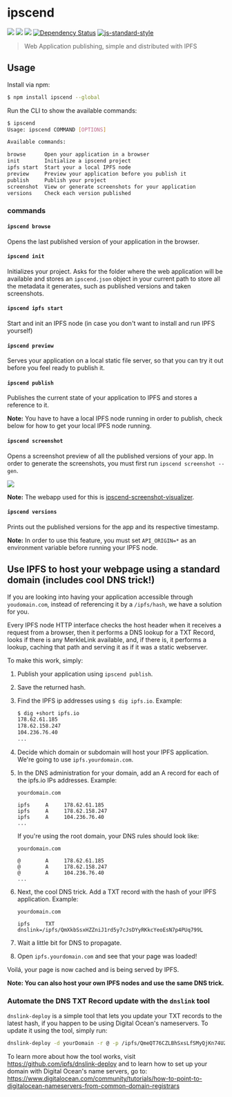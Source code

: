 ipscend
=======

[![](https://img.shields.io/badge/made%20by-Protocol%20Labs-blue.svg?style=flat-square)](http://ipn.io) [![](https://img.shields.io/badge/freenode-%23ipfs-blue.svg?style=flat-square)](http://webchat.freenode.net/?channels=%23ipfs) ![](https://img.shields.io/badge/coverage-%3F-yellow.svg?style=flat-square) [![Dependency Status](https://david-dm.org/diasdavid/ipscend.svg?style=flat-square)](https://david-dm.org/diasdavid/ipscend) [![js-standard-style](https://img.shields.io/badge/code%20style-standard-brightgreen.svg?style=flat-square)](https://github.com/feross/standard)

> Web Application publishing, simple and distributed with IPFS

## Usage

Install via npm:

```sh
$ npm install ipscend --global
```

Run the CLI to show the available commands:

```sh
$ ipscend
Usage: ipscend COMMAND [OPTIONS]

Available commands:

browse      Open your application in a browser
init        Initialize a ipscend project
ipfs start  Start your a local IPFS node
preview     Preview your application before you publish it
publish     Publish your project
screenshot  View or generate screenshots for your application
versions    Check each version published
```

### commands

#### `ipscend browse`

Opens the last published version of your application in the browser.

#### `ipscend init`

Initializes your project. Asks for the folder where the web application will be available and stores an `ipscend.json` object in your current path to store all the metadata it generates, such as published versions and taken screenshots.

#### `ipscend ipfs start`

Start and init an IPFS node (in case you don't want to install and run IPFS yourself)

#### `ipscend preview`

Serves your application on a local static file server, so that you can try it out before you feel ready to publish it.

#### `ipscend publish`

Publishes the current state of your application to IPFS and stores a reference to it.

**Note:** You have to have a local IPFS node running in order to publish, check below for how to get your local IPFS node running.

#### `ipscend screenshot`

Opens a screenshot preview of all the published versions of your app. In order to generate the screenshots, you must first run `ipscend screenshot --gen`.

![](http://zippy.gfycat.com/TameDampKob.gif)

**Note:** The webapp used for this is [ipscend-screenshot-visualizer](https://github.com/diasdavid/ipscend-screenshot-visualizer).

#### `ipscend versions`

Prints out the published versions for the app and its respective timestamp.

**Note:** In order to use this feature, you must set `API_ORIGIN=*` as an environment variable before running your IPFS node.

## Use IPFS to host your webpage using a standard domain (includes cool DNS trick!)

If you are looking into having your application accessible through `youdomain.com`, instead of referencing it by a `/ipfs/hash`, we have a solution for you.

Every IPFS node HTTP interface checks the host header when it receives a request from a browser, then it performs a DNS lookup for a TXT Record, looks if there is any MerkleLink available, and, if there is, it performs a lookup, caching that path and serving it as if it was a static webserver.

To make this work, simply:

1. Publish your application using `ipscend publish`.
2. Save the returned hash.
3. Find the IPFS ip addresses using `$ dig ipfs.io`. Example:

	```sh
	$ dig +short ipfs.io
	178.62.61.185
	178.62.158.247
	104.236.76.40
	...
	```
4. Decide which domain or subdomain will host your IPFS application. We're going to use `ipfs.yourdomain.com`.
5. In the DNS administration for your domain, add an A record for each of the ipfs.io IPs addresses. Example:
	```
	yourdomain.com

	ipfs     A     178.62.61.185
	ipfs     A     178.62.158.247
	ipfs     A     104.236.76.40
	...
	```
	If you're using the root domain, your DNS rules should look like:
	```
	yourdomain.com

	@        A     178.62.61.185
	@        A     178.62.158.247
	@        A     104.236.76.40
	...
	```
6. Next, the cool DNS trick. Add a TXT record with the hash of your IPFS application.
	Example:
	```
	yourdomain.com

	ipfs     TXT     dnslink=/ipfs/QmXkbSsxHZZniJ1rd5y7cJsDYyRKkcYeoEsN7p4PUq799L
	```
7. Wait a little bit for DNS to propagate.
8. Open `ipfs.yourdomain.com` and see that your page was loaded!

Voilá, your page is now cached and is being served by IPFS.

**Note: You can also host your own IPFS nodes and use the same DNS trick.**

### Automate the DNS TXT Record update with the `dnslink` tool

`dnslink-deploy` is a simple tool that lets you update your TXT records to the latest hash, if you happen to be using Digital Ocean's nameservers. To update it using the tool, simply run:

```sh
dnslink-deploy -d yourDomain -r @ -p /ipfs/QmeQT76CZLBhSxsLfSMyQjKn74UZski4iQSq9bW7YZy6x8
```

To learn more about how the tool works, visit https://github.com/ipfs/dnslink-deploy and to learn how to set up your domain with Digital Ocean's name servers, go to: https://www.digitalocean.com/community/tutorials/how-to-point-to-digitalocean-nameservers-from-common-domain-registrars
